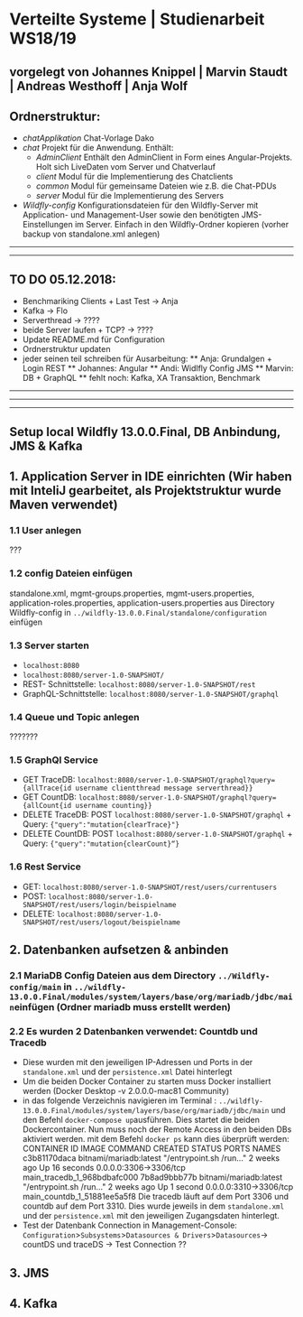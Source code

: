 # Verteilte Systeme | Studienarbeit WS18/19
## vorgelegt von Johannes Knippel | Marvin Staudt | Andreas Westhoff | Anja Wolf

## Ordnerstruktur:
*  *chatApplikation* Chat-Vorlage Dako
*  *chat* Projekt für die Anwendung. Enthält:
    * *AdminClient* Enthält den AdminClient in Form eines Angular-Projekts. Holt sich LiveDaten vom Server und Chatverlauf
    * *client* Modul für die Implementierung des Chatclients
    * *common* Modul für gemeinsame Dateien wie z.B. die Chat-PDUs
    * *server* Modul für die Implementierung des Servers
*  *Wildfly-config* Konfigurationsdateien für den Wildfly-Server mit Application- und Management-User sowie den benötigten JMS-Einstellungen im Server. Einfach in den Wildfly-Ordner kopieren (vorher backup von standalone.xml anlegen)

_______________________________________________________________________________________________________
_______________________________________________________________________________________________________

## TO DO 05.12.2018:
* Benchmariking Clients + Last Test     -> Anja    
* Kafka                                 -> Flo
* Serverthread                           -> ????
* beide Server laufen  + TCP?            -> ????
* Update README.md für Configuration
* Ordnerstruktur updaten
* jeder seinen teil schreiben für Ausarbeitung:
** Anja: Grundalgen + Login REST
** Johannes: Angular
** Andi: Widlfly Config JMS
** Marvin: DB + GraphQL
** fehlt noch: Kafka, XA Transaktion, Benchmark

_______________________________________________________________________________________________________
_______________________________________________________________________________________________________
_______________________________________________________________________________________________________

## Setup local Wildfly 13.0.0.Final, DB Anbindung, JMS & Kafka

## 1. Application Server in IDE einrichten (Wir haben mit InteliJ gearbeitet, als Projektstruktur wurde Maven verwendet) 

### 1.1 User anlegen 

???

### 1.2 config Dateien einfügen

standalone.xml, mgmt-groups.properties, mgmt-users.properties, application-roles.properties, application-users.properties aus Directory Wildfly-config in `../wildfly-13.0.0.Final/standalone/configuration` einfügen

### 1.3 Server starten

* `localhost:8080`
* `localhost:8080/server-1.0-SNAPSHOT/`
* REST- Schnittstelle:  `localhost:8080/server-1.0-SNAPSHOT/rest`
* GraphQL-Schnittstelle: `localhost:8080/server-1.0-SNAPSHOT/graphql`

### 1.4 Queue und Topic anlegen

??????? 

### 1.5 GraphQl Service

* GET TraceDB: `localhost:8080/server-1.0-SNAPSHOT/graphql?query={allTrace{id username clientthread message serverthread}}`
* GET CountDB: `localhost:8080/server-1.0-SNAPSHOT/graphql?query={allCount{id username counting}}`
* DELETE TraceDB: POST `localhost:8080/server-1.0-SNAPSHOT/graphql` + Query: `{"query":"mutation{clearTrace}"}`
* DELETE CountDB: POST `localhost:8080/server-1.0-SNAPSHOT/graphql` + Query: `{"query":"mutation{clearCount}“}`

### 1.6 Rest Service 

* GET: `localhost:8080/server-1.0-SNAPSHOT/rest/users/currentusers`
* POST: `localhost:8080/server-1.0-SNAPSHOT/rest/users/login/beispielname`
* DELETE: `localhost:8080/server-1.0-SNAPSHOT/rest/users/logout/beispielname`

## 2. Datenbanken aufsetzen & anbinden

### 2.1 MariaDB Config Dateien aus dem Directory `../Wildfly-config/main` in `../wildfly-13.0.0.Final/modules/system/layers/base/org/mariadb/jdbc/main`einfügen (Ordner mariadb muss erstellt werden)

### 2.2 Es wurden 2 Datenbanken verwendet: Countdb und Tracedb
* Diese wurden mit den jeweiligen IP-Adressen und Ports in der `standalone.xml` und der `persistence.xml` Datei hinterlegt
* Um die beiden Docker Container zu starten muss Docker installiert werden (Docker Desktop -v 2.0.0.0-mac81 Community)
* in das folgende Verzeichnis navigieren im Terminal : `../wildfly-13.0.0.Final/modules/system/layers/base/org/mariadb/jdbc/main` und den Befehl `docker-compose up`ausführen. Dies startet die beiden Dockercontainer. Nun muss noch der Remote Access in den beiden DBs aktiviert werden. 
mit dem Befehl  `docker ps` kann dies überprüft werden:
CONTAINER ID        IMAGE                    COMMAND                  CREATED             STATUS              PORTS                    NAMES
c3b81170daca        bitnami/mariadb:latest   "/entrypoint.sh /run…"   2 weeks ago         Up 16 seconds       0.0.0.0:3306->3306/tcp   main_tracedb_1_968bdbafc000
7b8ad9bbb77b        bitnami/mariadb:latest   "/entrypoint.sh /run…"   2 weeks ago         Up 1 second         0.0.0.0:3310->3306/tcp   main_countdb_1_51881ee5a5f8
Die tracedb läuft auf dem Port 3306 und countdb auf dem Port 3310. Dies wurde jeweils in dem `standalone.xml` und der `persistence.xml` mit den jeweiligen Zugangsdaten hinterlegt. 
* Test der Datenbank Connection in Management-Console: `Configuration`>`Subsystems`>`Datasources & Drivers`>`Datasources`-> countDS und traceDS -> Test Connection
??

## 3. JMS

## 4. Kafka

         

